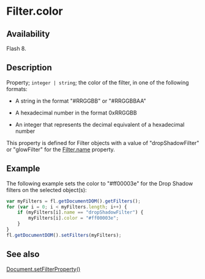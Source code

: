 # Filter.color

## Availability

Flash 8.

## Description

Property; `integer | string`; the color of the filter, in one of the following formats:

- A string in the format "#RRGGBB" or "#RRGGBBAA"

- A hexadecimal number in the format 0xRRGGBB

- An integer that represents the decimal equivalent of a hexadecimal number

This property is defined for Filter objects with a value of "dropShadowFilter" or "glowFilter" for the
[Filter.name](../Filter_object/Filter13.md) property.

## Example

The following example sets the color to "#ff00003e" for the Drop Shadow filters on the selected object(s):

```javascript
var myFilters = fl.getDocumentDOM().getFilters();
for (var i = 0; i < myFilters.length; i++) {
    if (myFilters[i].name == "dropShadowFilter") {
        myFilters[i].color = "#ff00003e";
    }
}
fl.getDocumentDOM().setFilters(myFilters);
```

## See also

[Document.setFilterProperty()](../Document_object/Document520.md)
